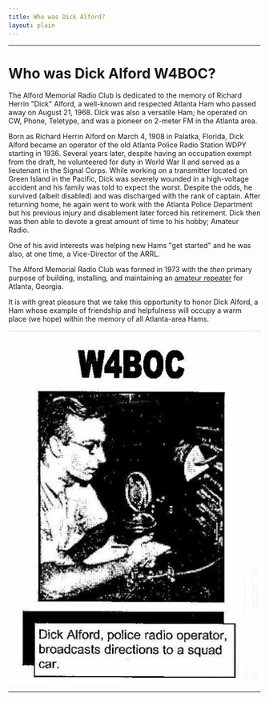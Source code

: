 ```yaml
---
title: Who was Dick Alford?
layout: plain
---
```

---
# Who was Dick Alford W4BOC?

The Alford Memorial Radio Club is dedicated to the memory of Richard Herrin "Dick" Alford, a well-known and respected Atlanta Ham who passed away on August 21, 1968. Dick was also a versatile Ham; he operated on CW, Phone, Teletype, and was a pioneer on 2-meter FM in the Atlanta area.

Born as Richard Herrin Alford on March 4, 1908 in Palatka, Florida, Dick Alford became an operator of the old Atlanta Police Radio Station WDPY starting in 1936.  Several years later, despite having an occupation exempt from the draft, he volunteered for duty in World War II and served as a lieutenant in the Signal Corps.   While working on a transmitter located on Green Island in the Pacific, Dick was severely wounded in a high-voltage accident and his family was told to expect the worst.  Despite the odds, he survived (albeit disabled) and was discharged with the rank of captain.   After returning home, he again went to work with the Atlanta Police Department but his previous injury and disablement later forced his retirement.   Dick then was then able to devote a great amount of time to his hobby; Amateur Radio.

One of his avid interests was helping new Hams "get started" and he was also, at one time, a Vice-Director of the ARRL.  

The Alford Memorial Radio Club was formed in 1973 with the _then_ primary purpose of building, installing, and maintaining an [amateur repeater](76repeater#76-repeater--146760---pl-1072) for Atlanta, Georgia.

It is with great pleasure that we take this opportunity to honor Dick Alford, a Ham whose example of friendship and helpfulness will occupy a warm place (we hope) within the memory of all Atlanta-area Hams.

![W4BOC](assets/images/w4boc.png)

---
